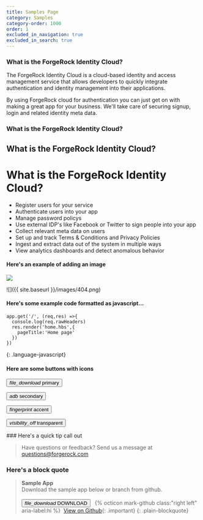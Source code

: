 ```yaml
---
title: Samples Page
category: Samples
category-order: 1000
order: 1
excluded_in_navigation: true
excluded_in_search: true
---
```



### What is the ForgeRock Identity Cloud?

The ForgeRock Identity Cloud is a cloud-based identity and access management service that allows developers to quickly integrate authentication and identity management into their applications.

By using ForgeRock cloud for authentication you can just get on with making a great app for your business. We'll take care of securing signup, login and related identity meta data.

### What is the ForgeRock Identity Cloud?
## What is the ForgeRock Identity Cloud?
# What is the ForgeRock Identity Cloud?

- Register users for your service
- Authenticate users into your app
- Manage password policys
- Use external IDP's like Facebook or Twitter to sign people into your app
- Collect relevant meta data on users
- Set up and track Terms & Conditions and Privacy Policies 
- Ingest and extract data out of the system in multiple ways
- View analytics dashboards and detect anomalous behavior


#### Here's an example of adding an image

![](//placehold.it/800x300)



![]({{ site.baseurl }}/images/404.png)

#### Here's some example code formatted as javascript...

```
app.get('/', (req,res) =>{
  console.log(req.rawHeaders)
  res.render('home.hbs',{
    pageTitle:'Home page'
  })
})
```
{: .language-javascript}



#### Here are some buttons with icons

<form action="{{ site.baseurl }}/signup/" method="get">

  <button type="button" class="btn btn-primary"><i class="material-icons">file_download</i> primary</button>

  <button type="button" class="btn btn-secondary"><i class="material-icons">adb</i> secondary</button>

  <button type="button" class="btn btn-accent"><i class="material-icons">fingerprint</i> accent</button>

  <button type="button" class="btn btn-transparent"><i class="material-icons">visibility_off</i> transparent</button>

</form>
### Here's a quick tip call out

> Have questions or feedback? Send us a message at [questions@forgerock.com](mailto:questions@forgerock.com)


### Here's a block quote

> **Sample App** <br>
Download the sample app below or branch from github.<br><br>
<button type="button" class="btn btn-secondary"><i class="material-icons">file_download</i> DOWNLOAD</button>&nbsp;&nbsp;&nbsp;{% octicon mark-github class:"right left" aria-label:hi %}&nbsp;&nbsp;[View on Github](http://github.com){: .important}
{: .plain-blockquote}
